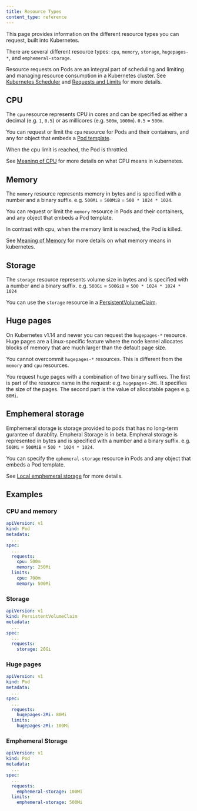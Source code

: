 ```yaml
---
title: Resource Types
content_type: reference
---
```


<!-- overview -->

This page provides information on the different resource types you can request, built into Kubernetes.

<!-- body -->

There are several different resource types: `cpu`, `memory`, `storage`, `hugepages-*`, and `emphemeral-storage`.


Resource requests on Pods are an integral part of scheduling and 
limiting and managing resource consumption in a Kubernetes 
cluster. 
See [Kubernetes Scheduler](/docs/concepts/scheduling-eviction/kube-scheduler/) and [Requests and Limits](/docs/concepts/configuration/manage-resources-containers/#requests-and-limits) for more details.

## CPU 
The `cpu` resource represents CPU in cores and can be specified as either a decimal (e.g. `1`, `0.5`) or as millicores (e.g. `500m`, `1000m`). `0.5` = `500m`.

You can request or limit the `cpu` resource for Pods and their containers, and any for object that embeds a [Pod template](/docs/concepts/workloads/pods/#pod-templates).

When the cpu limit is reached, the Pod is throttled.

See [Meaning of CPU](/docs/concepts/configuration/manage-resources-containers/#meaning-of-cpu) for more details on what CPU means in kubernetes.

## Memory
The `memory` resource represents memory in bytes and is specified with a number and a binary suffix. e.g. `500Mi` = `500MiB` = `500 * 1024 * 1024`. 

You can request or limit the `memory` resource in Pods and their containers, and any object that embeds a Pod template.

In contrast with cpu, when the memory limit is reached, the 
Pod is killed.

See [Meaning of Memory](/docs/concepts/configuration/manage-resources-containers/#meaning-of-memory) for more details on what memory means in kubernetes.

## Storage 
The `storage` resource represents volume size in bytes and is specified with a number and a binary suffix. e.g. `500Gi` = `500GiB` = `500 * 1024 * 1024 * 1024`

You can use the `storage` resource in a [PersistentVolumeClaim](/docs/concepts/storage/persistent-volumes/#introduction).

## Huge pages

On Kubernetes v1.14 and newer you can request the `hugepages-*` 
resource. Huge pages are a Linux-specific feature where the node 
kernel allocates blocks of memory that are much larger than the 
default page size.

You cannot overcommit `hugepages-*` resources. This is different from the `memory` and `cpu` resources.

You request huge pages with a combination of two binary
suffixes. The first is part of the resource name in the request: 
e.g. `hugepages-2Mi`. It specifies the size of the pages. The second part is the value of allocatable pages e.g. `80Mi`. 

## Emphemeral storage

Emphemeral storage is storage provided to pods that has no 
long-term gurantee of durablity. Empheral Storage is in beta. 
Empheral storage is represented in bytes and is specified with a 
number and a binary suffix. e.g. `500Mi` = `500MiB` = `500 * 1024 * 1024`. 

You can specify the `ephemeral-storage` resource in Pods and any object that embeds a Pod template.

See [Local emphemeral storage](/docs/concepts/configuration/manage-resources-containers/#local-ephemeral-storage) for more details.

## Examples
### CPU and memory

```yaml
apiVersion: v1
kind: Pod
metadata:
  ...
spec:
  ...
  requests:
    cpu: 500m
    memory: 250Mi
  limits:
    cpu: 700m
    memory: 500Mi
```

### Storage

```yaml
apiVersion: v1
kind: PersistentVolumeClaim
metadata:
  ...
spec:
  ...
  requests:
    storage: 20Gi
```

### Huge pages
```yaml
apiVersion: v1
kind: Pod
metadata:
  ...
spec:
  ...
  requests:
    hugepages-2Mi: 80Mi
  limits:
    hugepages-2Mi: 100Mi
```

### Emphemeral Storage

```yaml
apiVersion: v1
kind: Pod
metadata:
  ...
spec:
  ...
  requests:
    emphemeral-storage: 100Mi
  limits:
    emphemeral-storage: 500Mi
```
